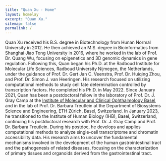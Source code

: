 ```yaml
---
title: "Quan Xu - Home"
layout: homelay
excerpt: "Quan Xu."
sitemap: false
permalink: /
---
```


Quan Xu received his B.S. degree in Biotechnology from Hunan Normal University in 2012. He then achieved an M.S. degree in Bioinformatics from Shanghai Jiao Tong University in 2016, where he worked in the lab of Prof. Dr. Quang Wu, focusing on epigenetics and 3D genomic dynamics in gene regulation. Following this, Quan began his Ph.D. at the Radboud Institute for Molecular Life Sciences, Radboud University Nijmegen, the Netherlands, under the guidance of Prof. Dr. Gert Jan C. Veenstra, Prof. Dr. Huiqing Zhou, and Prof. Dr. Simon J. van Heeringen. His research focused on utilizing computational methods to study cell fate determination controlled by transcription factors. He completed his Ph.D. in May 2022. Since January 2021, Quan has been a postdoctoral fellow in the laboratory of Prof. Dr. J. Gray Camp at the [Institute of Molecular and Clinical Ophthalmology Basel](https://iob.ch/), and in the lab of Prof. Dr. Barbara Treutlein at the Department of Biosystems Science and Engineering, ETH Zürich, Basel, Switzerland. In January 2023, he transitioned to the Institute of Human Biology (IHB), Basel, Switzerland, continuing his postdoctoral research with Prof. Dr. J. Gray Camp and Prof. Dr. Barbara Treutlein. During his postdoc, he develops and applies computational methods to analyze single-cell transcriptome and chromatin accessibility data. His research aims to uncover the fundamental mechanisms involved in the development of the human gastrointestinal tract and the pathogenesis of related diseases, focusing on the characterization of primary tissues and organoids derived from the gastrointestinal tract.

<div markdown="0" id="carousel" class="carousel slide" data-ride="carousel" data-interval="4000" data-pause="hover" >

</div>



<!-- 
<figure class="fourth">
  <img src="{{ site.url }}{{ site.baseurl }}/images/logopic/Logo_Leiden.jpg" style="width: 210px">
  <img src="{{ site.url }}{{ site.baseurl }}/images/logopic/Logo_Nanofront.jpg" style="width: 110px">
  <img src="{{ site.url }}{{ site.baseurl }}/images/logopic/Logo_NWO.jpg" style="width: 120px">
  <img src="{{ site.url }}{{ site.baseurl }}/images/logopic/Logo_ERC.jpg" style="width: 110px">
</figure> -->
